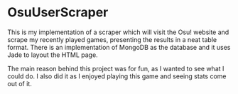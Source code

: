 OsuUserScraper
==============

This is my implementation of a scraper which will visit the Osu! website and scrape my recently played games, presenting the results in a neat table format.
There is an implementation of MongoDB as the database and it uses Jade to layout the HTML page.

The main reason behind this project was for fun, as I wanted to see what I could do.
I also did it as I enjoyed playing this game and seeing stats come out of it.
